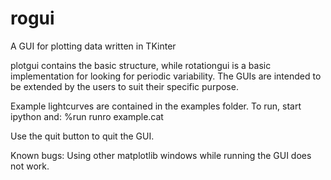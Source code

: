 # rogui

A GUI for plotting data written in TKinter

plotgui contains the basic structure, while rotationgui is a basic implementation for looking for periodic variability. The GUIs are intended to be extended by the users to suit their specific purpose. 

Example lightcurves are contained in the examples folder. To run, start ipython and:
%run runro example.cat

Use the quit button to quit the GUI. 

Known bugs:
Using other matplotlib windows while running the GUI does not work.
